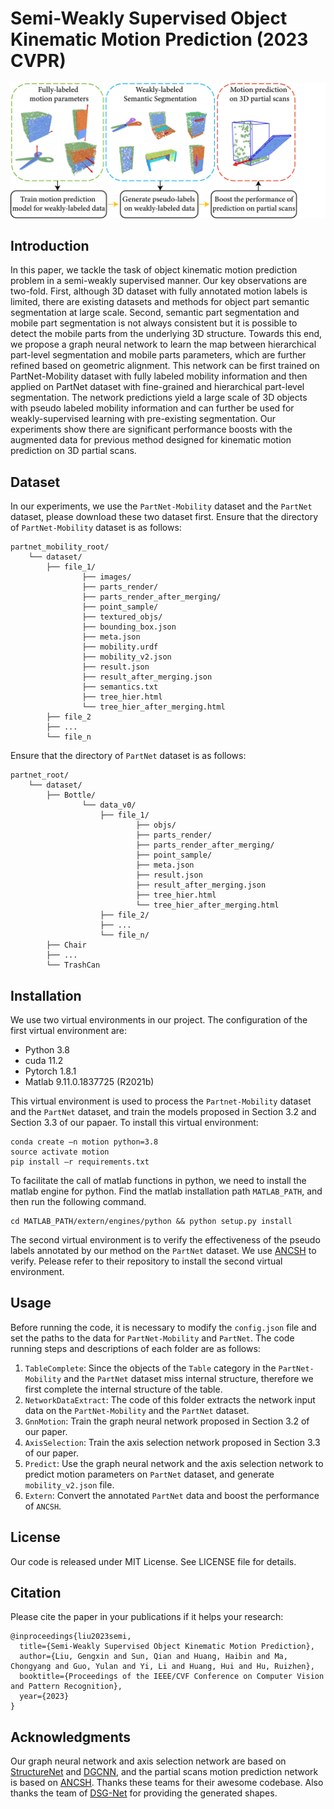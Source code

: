 # Semi-Weakly Supervised Object Kinematic Motion Prediction (2023 CVPR)

<!-- ## Introduction <a name="introduction"></a> -->

![overview](./doc/teaser.png)

## Introduction

In this paper, we tackle the task of object kinematic motion prediction problem in a semi-weakly supervised manner. Our key observations are two-fold. First, although 3D dataset with fully annotated motion labels is limited, there are existing datasets and methods for object
part semantic segmentation at large scale. Second, semantic part segmentation and mobile part segmentation is not always consistent but it is possible to detect the mobile parts from the underlying 3D structure. Towards this end, we propose a graph neural network to learn the map between hierarchical part-level segmentation and mobile parts parameters, which are further refined based on geometric alignment. This network can be first trained on PartNet-Mobility dataset with fully labeled mobility information and then applied on PartNet dataset with fine-grained and hierarchical part-level segmentation. The network predictions yield a large scale of 3D objects with pseudo labeled mobility information and can further be used for weakly-supervised learning with pre-existing segmentation. Our experiments show there are significant performance boosts with the augmented data for previous method designed for kinematic motion prediction on 3D partial scans.

## Dataset

In our experiments, we use the `PartNet-Mobility` dataset and the `PartNet` dataset, please download these two dataset first. Ensure that the directory of `PartNet-Mobility` dataset is as follows:
```
partnet_mobility_root/
    └── dataset/ 
        ├── file_1/ 
                ├── images/
                ├── parts_render/
                ├── parts_render_after_merging/
                ├── point_sample/ 
                ├── textured_objs/
                ├── bounding_box.json
                ├── meta.json
                ├── mobility.urdf
                ├── mobility_v2.json
                ├── result.json
                ├── result_after_merging.json
                ├── semantics.txt
                ├── tree_hier.html
                └── tree_hier_after_merging.html
        ├── file_2
        ├── ... 
        └── file_n 
```
Ensure that the directory of `PartNet` dataset is as follows:
```
partnet_root/
    └── dataset/ 
        ├── Bottle/ 
                └── data_v0/
                    ├── file_1/
                            ├── objs/
                            ├── parts_render/
                            ├── parts_render_after_merging/
                            ├── point_sample/ 
                            ├── meta.json 
                            ├── result.json 
                            ├── result_after_merging.json
                            ├── tree_hier.html
                            └── tree_hier_after_merging.html 
                    ├── file_2/
                    ├── ...
                    └── file_n/
        ├── Chair
        ├── ... 
        └── TrashCan
```


## Installation

We use two virtual environments in our project. The configuration of the first virtual environment are:
- Python 3.8
- cuda 11.2
- Pytorch  1.8.1
- Matlab 9.11.0.1837725 (R2021b)

This virtual environment is used to process the `Partnet-Mobility` dataset and the `PartNet` dataset, and train the models proposed in Section 3.2 and Section 3.3 of our papaer. To install this virtual environment:
```shell
conda create –n motion python=3.8
source activate motion
pip install –r requirements.txt
```
To facilitate the call of matlab functions in python, we need to install the matlab engine for python. Find the matlab installation path `MATLAB_PATH`, and then run the following command. 
```shell
cd MATLAB_PATH/extern/engines/python && python setup.py install
```

The second virtual environment is to verify the effectiveness of the pseudo labels annotated by our method on the `PartNet` dataset. We use [ANCSH](https://github.com/dragonlong/articulated-pose) to verify. Pelease refer to their repository to install the second virtual environment.


## Usage

Before running the code, it is necessary to modify the `config.json` file and set the paths to the data for `PartNet-Mobility` and `PartNet`. The code running steps and descriptions of each folder are as follows:

1. `TableComplete`: Since the objects of the `Table` category in the `PartNet-Mobility` and the `PartNet` dataset miss internal structure, therefore we first complete the internal structure of the table.
2. `NetworkDataExtract`: The code of this folder extracts the network input data on the `PartNet-Mobility` and the `PartNet` dataset.
3. `GnnMotion`: Train the graph neural network proposed in Section 3.2 of our paper.
4. `AxisSelection`: Train the axis selection network proposed in Section 3.3 of our paper.
5. `Predict`: Use the graph neural network and the axis selection network to predict motion parameters on `PartNet` dataset, and generate `mobility_v2.json` file.
6. `Extern`: Convert the annotated `PartNet` data and boost the performance of `ANCSH`.

## License

Our code is released under MIT License. See LICENSE file for details.

## Citation

Please cite the paper in your publications if it helps your research:
```
@inproceedings{liu2023semi,
  title={Semi-Weakly Supervised Object Kinematic Motion Prediction},
  author={Liu, Gengxin and Sun, Qian and Huang, Haibin and Ma, Chongyang and Guo, Yulan and Yi, Li and Huang, Hui and Hu, Ruizhen},
  booktitle={Proceedings of the IEEE/CVF Conference on Computer Vision and Pattern Recognition},
  year={2023}
}
```

## Acknowledgments

Our graph neural network and axis selection network are based on [StructureNet](https://github.com/daerduoCarey/structurenet) and [DGCNN](https://github.com/WangYueFt/dgcnn),
and the partial scans motion prediction network is based on [ANCSH](https://github.com/dragonlong/articulated-pose). Thanks these teams for their awesome codebase. Also thanks the team of
[DSG-Net](https://github.com/IGLICT/DSG-Net) for providing the generated shapes.

